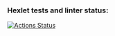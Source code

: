 ### Hexlet tests and linter status:
[![Actions Status](https://github.com/shakhov/js-algorithms-project-lvl1/workflows/hexlet-check/badge.svg)](https://github.com/shakhov/js-algorithms-project-lvl1/actions)
